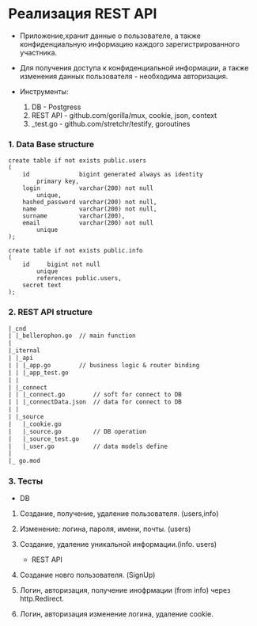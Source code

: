 # Реализация REST API

* Приложение,хранит данные о пользователе, а также конфиденциальную информацию каждого зарегистрированного участника.  
* Для получения доступа к конфиденциальной информации, а также изменения данных пользователя - необходима авторизация.

* Инструменты:
  1. DB - Postgress 
  2. REST API - github.com/gorilla/mux, cookie, json, context
  3. _test.go - github.com/stretchr/testify, goroutines

### 1. Data Base structure 

```postgresql
create table if not exists public.users
(
    id              bigint generated always as identity
        primary key,
    login           varchar(200) not null
        unique,
    hashed_password varchar(200) not null,
    name            varchar(200) not null,
    surname         varchar(200),
    email           varchar(200) not null
        unique
);

create table if not exists public.info
(
    id     bigint not null
        unique
        references public.users,
    secret text
);
```

### 2. REST API structure

```txt
|_cnd
| |_bellerophon.go  // main function
|
|_iternal
| |_api 
| | |_app.go        // business logic & router binding
| | |_app_test.go
| |  
| |_connect
| | |_connect.go        // soft for connect to DB        
| | |_connectData.json  // data for connect to DB
| | 
| |_source  
|   |_cookie.go
|   |_source.go         // DB operation
|   |_source_test.go
|   |_user.go           // data models define
|
|_ go.mod     
```

### 3. Тесты 
   * DB   
1. Создание, получение, удаление пользователя. (users,info)  
2. Изменение: логина, пароля, имени, почты. (users) 
3. Создание, удаление уникальной информации.(info. users)  
 
 
   * REST API
1. Создание новго пользователя. (SignUp)
2. Логин, авторизация, получение инофрмации (from info) через http.Redirect.
3. Логин, авторизация изменение логина, удаление cookie.

